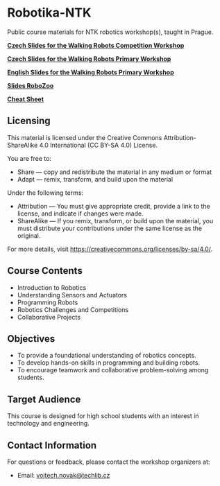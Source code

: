 # Robotika-NTK
Public course materials for NTK robotics workshop(s), taught in Prague.

**[Czech Slides for the Walking Robots Competition Workshop](slides/slides_soutez_cz.pdf)**

**[Czech Slides for the Walking Robots Primary Workshop](slides/slides_dilna_cz.pdf)**

**[English Slides for the Walking Robots Primary Workshop](slides/slides_dilna_en.pdf)**

**[Slides RoboZoo](slides/slides_zoo_cz.pdf)**

**[Cheat Sheet](cheatsheet/tahak.pdf)**

## Licensing
This material is licensed under the Creative Commons Attribution-ShareAlike 4.0 International (CC BY-SA 4.0) License.

You are free to:
- Share — copy and redistribute the material in any medium or format
- Adapt — remix, transform, and build upon the material

Under the following terms:
- Attribution — You must give appropriate credit, provide a link to the license, and indicate if changes were made.
- ShareAlike — If you remix, transform, or build upon the material, you must distribute your contributions under the same license as the original.

For more details, visit https://creativecommons.org/licenses/by-sa/4.0/.

## Course Contents
- Introduction to Robotics
- Understanding Sensors and Actuators
- Programming Robots
- Robotics Challenges and Competitions
- Collaborative Projects

## Objectives
- To provide a foundational understanding of robotics concepts.
- To develop hands-on skills in programming and building robots.
- To encourage teamwork and collaborative problem-solving among students.

## Target Audience
This course is designed for high school students with an interest in technology and engineering.

## Contact Information
For questions or feedback, please contact the workshop organizers at:
- Email: vojtech.novak@techlib.cz
